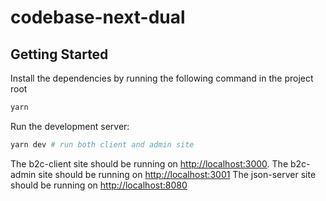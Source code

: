 # codebase-next-dual

## Getting Started

Install the dependencies by running the following command in the project root

```bash
yarn
```

Run the development server:

```bash
yarn dev # run both client and admin site

```

The b2c-client site should be running on [http://localhost:3000](http://localhost:3000).
The b2c-admin site should be running on [http://localhost:3001](http://localhost:3001)
The json-server site should be running on [http://localhost:8080](http://localhost:3001)
